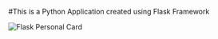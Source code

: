 #This is a Python Application created using Flask Framework

 
![Flask Personal Card](https://user-images.githubusercontent.com/97703238/193065720-08099d3b-312a-4f34-87af-5d03108c55ee.png)

